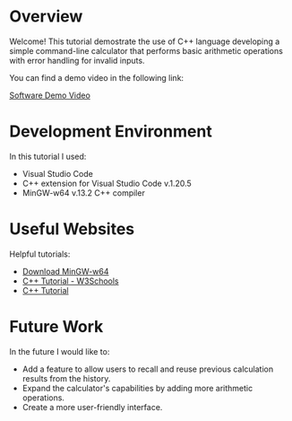 # Overview

Welcome! This tutorial demostrate the use of C++ language developing a simple command-line calculator that performs basic arithmetic operations with error handling for invalid inputs.

You can find a demo video in the following link:

[Software Demo Video](http://youtube.link.goes.here)

# Development Environment

In this tutorial I used: 
* Visual Studio Code 
* C++ extension for Visual Studio Code v.1.20.5
* MinGW-w64 v.13.2 C++ compiler


# Useful Websites

Helpful tutorials:

- [Download MinGW-w64 ](https://code.visualstudio.com/docs/cpp/config-mingw#_prerequisites)
- [C++ Tutorial - W3Schools](https://www.w3schools.com/cpp/cpp_variables.asp)
- [C++ Tutorial](https://cplusplus.com/doc/tutorial/)


# Future Work

In the future I would like to:

- Add a feature to allow users to recall and reuse previous calculation results from the history. 
- Expand the calculator's capabilities by adding more arithmetic operations.
- Create a more user-friendly interface.